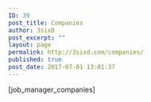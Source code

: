 ```yaml
---
ID: 39
post_title: Companies
author: 3sixD
post_excerpt: ""
layout: page
permalink: http://3sixd.com/companies/
published: true
post_date: 2017-07-01 13:01:37
---
```

[job_manager_companies]